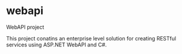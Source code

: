 # webapi
WebAPI project

This project conatins an enterprise level solution for creating RESTful services using ASP.NET WebAPI and C#.
